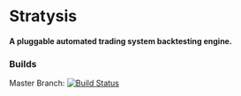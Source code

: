 # Stratysis
#### A pluggable automated trading system backtesting engine.

### Builds
Master Branch: [![Build Status](https://jonblankenship.visualstudio.com/stratysis/_apis/build/status/Stratysis%20-%20CI%20Build?branchName=master)](https://jonblankenship.visualstudio.com/stratysis/_build/latest?definitionId=1&branchName=master)
